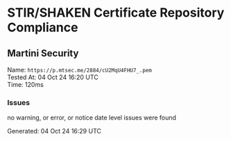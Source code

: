 # STIR/SHAKEN Certificate Repository Compliance

## Martini Security

Name: `https://p.mtsec.me/2884/cU2MqU4FHU7_.pem`\
Tested At: 04 Oct 24 16:20 UTC\
Time: 120ms

### Issues

no warning, or error, or notice date level issues were found

Generated: 04 Oct 24 16:29 UTC
